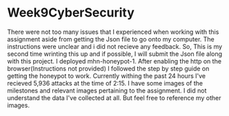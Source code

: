 # Week9CyberSecurity

There were not too many issues that I experienced when working with this assignment aside from getting the Json file to go onto my computer. The instructions were unclear and i did not recieve any feedback. So, This is my second time wrinting this up and if possible, I will submit the Json file along with this project. I deployed mhn-honeypot-1. After enabling the http on the browser(Instructions not provided) I followed the step by step guide on getting the honeypot to work. Currently withing the past 24 hours I've recieved 5,936 attacks at the time of 2:15. I have some images of the milestones and relevant images pertaining to the assignment. I did not understand the data I've collected at all. But feel free to reference my other images.
